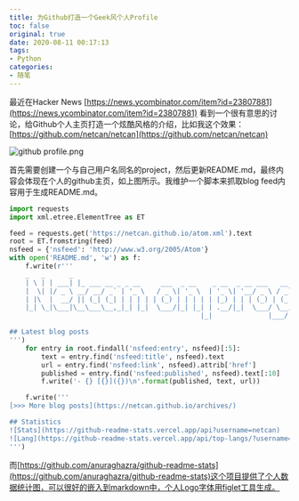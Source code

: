 ```yaml
---
title: 为Github打造一个Geek风个人Profile
toc: false
original: true
date: 2020-08-11 00:17:13
tags:
- Python
categories:
- 随笔
---
```


最近在Hacker News [https://news.ycombinator.com/item?id=23807881](https://news.ycombinator.com/item?id=23807881) 看到一个很有意思的讨论，给Github个人主页打造一个炫酷风格的介绍，比如我这个效果：[https://github.com/netcan/netcan](https://github.com/netcan/netcan)

![github profile.png](github_profile.png)

首先需要创建一个与自己用户名同名的project，然后更新README.md，最终内容会体现在个人的github主页，如上图所示。我维护一个脚本来抓取blog feed内容用于生成README.md。

```python
import requests
import xml.etree.ElementTree as ET

feed = requests.get('https://netcan.github.io/atom.xml').text
root = ET.fromstring(feed)
nsfeed = {'nsfeed': 'http://www.w3.org/2005/Atom'}
with open('README.md', 'w') as f:
    f.write(r'''
    _   _      _                                                                                      _
    | \ | | ___| |_ ___ __ _ _ __     ___  _ __    _ __  _ __ ___   __ _ _ __ __ _ _ __ ___  _ __ ___ (_)_ __   __ _
    |  \| |/ _ \ __/ __/ _` | '_ \   / _ \| '_ \  | '_ \| '__/ _ \ / _` | '__/ _` | '_ ` _ \| '_ ` _ \| | '_ \ / _` |
    | |\  |  __/ || (_| (_| | | | | | (_) | | | | | |_) | | | (_) | (_| | | | (_| | | | | | | | | | | | | | | | (_| |
    |_| \_|\___|\__\___\__,_|_| |_|  \___/|_| |_| | .__/|_|  \___/ \__, |_|  \__,_|_| |_| |_|_| |_| |_|_|_| |_|\__, |
                                                |_|              |___/                                       |___/

## Latest blog posts
''')
    for entry in root.findall('nsfeed:entry', nsfeed)[:5]:
        text = entry.find('nsfeed:title', nsfeed).text
        url = entry.find('nsfeed:link', nsfeed).attrib['href']
        published = entry.find('nsfeed:published', nsfeed).text[:10]
        f.write('- {} [{}]({})\n'.format(published, text, url))

    f.write('''
[>>> More blog posts](https://netcan.github.io/archives/)

## Statistics
![Stats](https://github-readme-stats.vercel.app/api?username=netcan)
![Lang](https://github-readme-stats.vercel.app/api/top-langs/?username=netcan&hide=ipynb,html&layout=compact)
''')
```

而[https://github.com/anuraghazra/github-readme-stats](https://github.com/anuraghazra/github-readme-stats)这个项目提供了个人数据统计图，可以很好的嵌入到markdown中，个人Logo字体用figlet工具生成。
